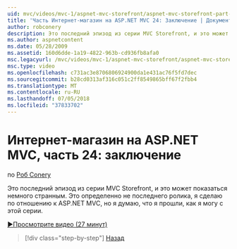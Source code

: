 ```yaml
---
uid: mvc/videos/mvc-1/aspnet-mvc-storefront/aspnet-mvc-storefront-part-24-finis
title: 'Часть Интернет-магазин на ASP.NET MVC 24: Заключение | Документация Майкрософт'
author: robconery
description: Это последний эпизод из серии MVC Storefront, и это может показаться немного странным. Это определенно не последнего ролика, я сделаю по отношению к ASP.NET...
ms.author: aspnetcontent
ms.date: 05/28/2009
ms.assetid: 160d6dde-1a19-4822-963b-cd936fb8afa0
msc.legacyurl: /mvc/videos/mvc-1/aspnet-mvc-storefront/aspnet-mvc-storefront-part-24-finis
msc.type: video
ms.openlocfilehash: c731ac3e8706806924900da1e431ac76f5fd7dec
ms.sourcegitcommit: b28cd0313af316c051c2ff8549865bff67f2fbb4
ms.translationtype: MT
ms.contentlocale: ru-RU
ms.lasthandoff: 07/05/2018
ms.locfileid: "37833702"
---
```

<a name="aspnet-mvc-storefront-part-24-finis"></a>Интернет-магазин на ASP.NET MVC, часть 24: заключение
====================
по [Роб Conery](https://github.com/robconery)

Это последний эпизод из серии MVC Storefront, и это может показаться немного странным. Это определенно не последнего ролика, я сделаю по отношению к ASP.NET MVC, но я думаю, что я прошли, как я могу с этой серии.

[&#9654;Просмотрите видео (27 минут)](https://channel9.msdn.com/Blogs/ASP-NET-Site-Videos/aspnet-mvc-storefront-part-24-finis)

> [!div class="step-by-step"]
> [Назад](aspnet-mvc-storefront-part-23-getting-started-with-domain-driven-design.md)
